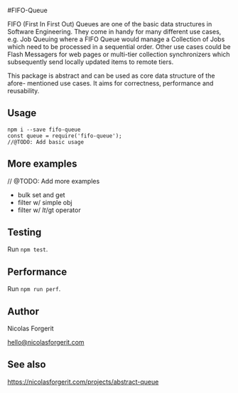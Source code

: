#FIFO-Queue

FIFO (First In First Out) Queues are one of the basic data structures in Software Engineering.
They come in handy for many different use cases, e.g. Job Queuing where
a FIFO Queue would manage a Collection of Jobs which need to be processed
in a sequential order. Other use cases could be Flash Messagers for web
pages or multi-tier collection synchronizers which subsequently send locally
updated items to remote tiers.

This package is abstract and can be used as core data structure of the afore-
mentioned use cases. It aims for correctness, performance and reusability.

## Usage
    npm i --save fifo-queue
    const queue = require('fifo-queue');
    //@TODO: Add basic usage

## More examples
// @TODO: Add more examples
- bulk set and get
- filter w/ simple obj
- filter w/ $lt/$gt operator

## Testing
Run `npm test`.

## Performance
Run `npm run perf`.

## Author
Nicolas Forgerit

<hello@nicolasforgerit.com>

## See also
https://nicolasforgerit.com/projects/abstract-queue